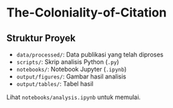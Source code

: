 # The-Coloniality-of-Citation

## Struktur Proyek
- `data/processed/`: Data publikasi yang telah diproses
- `scripts/`: Skrip analisis Python (`.py`)
- `notebooks/`: Notebook Jupyter (`.ipynb`)
- `output/figures/`: Gambar hasil analisis
- `output/tables/`: Tabel hasil

Lihat `notebooks/analysis.ipynb` untuk memulai.
